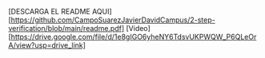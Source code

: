 [DESCARGA EL README AQUI][https://github.com/CampoSuarezJavierDavidCampus/2-step-verification/blob/main/readme.pdf]
[Video][https://drive.google.com/file/d/1e8gIGO6yheNY6TdsvUKPWQW_P6QLeOrA/view?usp=drive_link]

